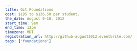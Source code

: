 ```yaml
---
title: Git Foundations
cost: $195 to $136.50 per student.
the_date: August 9-10, 2012
start_time: 9am
end_time: 12pm
timezone: MDT
registration_url: http://github-august2012.eventbrite.com/
tags: ['foundations']
---
```

